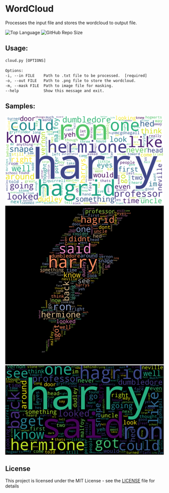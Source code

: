 # WordCloud
Processes the input file and stores the wordcloud to output file.

![Top Language](https://img.shields.io/github/languages/top/ashishlamsal/wordcloud?style=flat-square)
![GitHub Repo Size](https://img.shields.io/github/languages/code-size/ashishlamsal/wordcloud?style=flat-square&logo=GitHub)

## Usage: 

    cloud.py [OPTIONS]

    Options:
    -i, --in FILE    Path to .txt file to be processed.  [required]
    -o, --out FILE   Path to .png file to store the wordcloud.
    -m, --mask FILE  Path to image file for masking.
    --help           Show this message and exit.

## Samples:

![Image of Sample0](/sample/harry0.png)
![Image of Sample1](/sample/harry1.png)
![Image of Sample2](/sample/harry2.png)

## License

This project is licensed under the MIT License - see the [LICENSE](LICENSE) file for details
